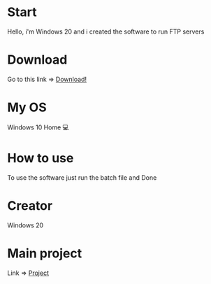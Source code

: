 # Start
Hello, i'm Windows 20 and i created the software to run FTP servers

# Download
Go to this link => <a href="https://github.com/win20-official/FTP-Runner/releases">Download!</a>

# My OS
Windows 10 Home 💻

# How to use
To use the software just run the batch file and Done

# Creator
Windows 20

# Main project
Link => <a href="https://github.com/win20-official/FTP-Runner">Project</a>

